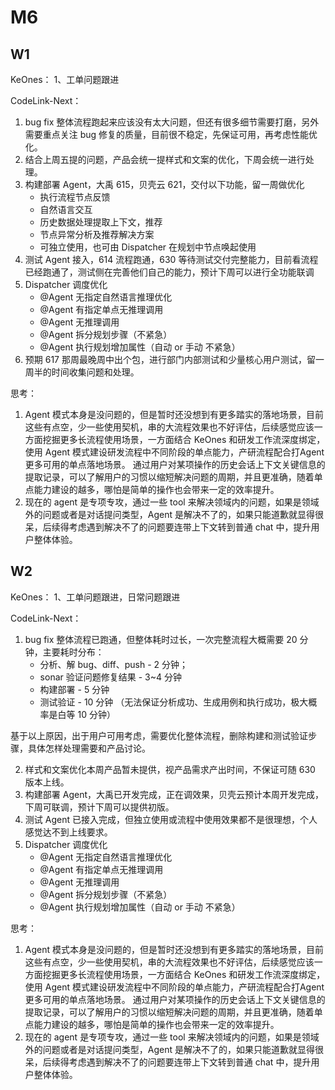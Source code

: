 # M6

## W1
KeOnes：
1、工单问题跟进

CodeLink-Next：
1. bug fix 整体流程跑起来应该没有太大问题，但还有很多细节需要打磨，另外需要重点关注 bug 修复的质量，目前很不稳定，先保证可用，再考虑性能优化。
2. 结合上周五提的问题，产品会统一提样式和文案的优化，下周会统一进行处理。 
3. 构建部署 Agent，大禹 615，贝壳云 621，交付以下功能，留一周做优化
    * 执行流程节点反馈
    * 自然语言交互
    * 历史数据处理提取上下文，推荐
    * 节点异常分析及推荐解决方案
    * 可独立使用，也可由 Dispatcher 在规划中节点唤起使用
4. 测试 Agent 接入，614 流程跑通，630 等待测试交付完整能力，目前看流程已经跑通了，测试侧在完善他们自己的能力，预计下周可以进行全功能联调
5. Dispatcher 调度优化
    * @Agent 无指定自然语言推理优化
    * @Agent 有指定单点无推理调用
    * @Agent 无推理调用
    * @Agent 拆分规划步骤（不紧急）
    * @Agent 执行规划增加属性（自动 or 手动  不紧急）
6. 预期 617 那周最晚周中出个包，进行部门内部测试和少量核心用户测试，留一周半的时间收集问题和处理。

思考：
1. Agent 模式本身是没问题的，但是暂时还没想到有更多踏实的落地场景，目前这些有点空，少一些使用契机，串的大流程效果也不好评估，后续感觉应该一方面挖掘更多长流程使用场景，一方面结合 KeOnes 和研发工作流深度绑定， 使用 Agent 模式建设研发流程中不同阶段的单点能力，产研流程配合打Agent更多可用的单点落地场景。
通过用户对某项操作的历史会话上下文关键信息的提取记录，可以了解用户的习惯以缩短解决问题的周期，并且更准确，随着单点能力建设的越多，哪怕是简单的操作也会带来一定的效率提升。
2. 现在的 agent 是专项专攻，通过一些 tool 来解决领域内的问题，如果是领域外的问题或者是对话提问类型，Agent 是解决不了的，如果只能道歉就显得很呆，后续得考虑遇到解决不了的问题要连带上下文转到普通 chat 中，提升用户整体体验。  


## W2
KeOnes：
1、工单问题跟进，日常问题跟进

CodeLink-Next：
1. bug fix 整体流程已跑通，但整体耗时过长，一次完整流程大概需要 20 分钟，主要耗时分布：
   * 分析、解 bug、diff、push - 2 分钟；
   * sonar 验证问题修复结果 - 3~4 分钟
   * 构建部署 - 5 分钟
   * 测试验证 - 10 分钟 （无法保证分析成功、生成用例和执行成功，极大概率是白等 10 分钟）

基于以上原因，出于用户可用考虑，需要优化整体流程，删除构建和测试验证步骤，具体怎样处理需要和产品讨论。

2. 样式和文案优化本周产品暂未提供，视产品需求产出时间，不保证可随 630 版本上线。
3. 构建部署 Agent，大禹已开发完成，正在调效果，贝壳云预计本周开发完成，下周可联调，预计下周可以提供初版。
4. 测试 Agent 已接入完成，但独立使用或流程中使用效果都不是很理想，个人感觉达不到上线要求。
5. Dispatcher 调度优化
   * @Agent 无指定自然语言推理优化
   * @Agent 有指定单点无推理调用
   * @Agent 无推理调用
   * @Agent 拆分规划步骤（不紧急）
   * @Agent 执行规划增加属性（自动 or 手动  不紧急）

思考：
1. Agent 模式本身是没问题的，但是暂时还没想到有更多踏实的落地场景，目前这些有点空，少一些使用契机，串的大流程效果也不好评估，后续感觉应该一方面挖掘更多长流程使用场景，一方面结合 KeOnes 和研发工作流深度绑定， 使用 Agent 模式建设研发流程中不同阶段的单点能力，产研流程配合打Agent更多可用的单点落地场景。
   通过用户对某项操作的历史会话上下文关键信息的提取记录，可以了解用户的习惯以缩短解决问题的周期，并且更准确，随着单点能力建设的越多，哪怕是简单的操作也会带来一定的效率提升。
2. 现在的 agent 是专项专攻，通过一些 tool 来解决领域内的问题，如果是领域外的问题或者是对话提问类型，Agent 是解决不了的，如果只能道歉就显得很呆，后续得考虑遇到解决不了的问题要连带上下文转到普通 chat 中，提升用户整体体验。  
